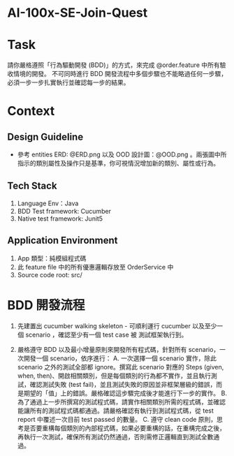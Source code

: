 # AI-100x-SE-Join-Quest
# Task
請你嚴格遵照「行為驅動開發 (BDD)」的方式，來完成 @order.feature 中所有驗收情境的開發。
不可同時進行 BDD 開發流程中多個步驟也不能略過任何一步驟，必須一步一步扎實執行並確認每一步的結果。

# Context

## Design Guideline
- 參考 entities ERD: @ERD.png 以及 OOD 設計圖：@OOD.png 。兩張圖中所指示的類別屬性及操作只是基準，你可視情況增加新的類別、屬性或行為。


## Tech Stack
1. Language Env：Java
2. BDD Test framework: Cucumber
3. Native test framework: Junit5

## Application Environment
1. App 類型：純模組程式碼
2. 此 feature file 中的所有優惠邏輯存放至 OrderService 中
3. Source code root: src/

# BDD 開發流程
1. 先建置出 cucumber walking skeleton  - 可順利運行 cucumber 以及至少一個 scenario ，確認至少有一個 test case 被 測試框架執行到。

2. 嚴格遵守 BDD 以及最小增量原則來開發所有程式碼，針對所有 scenario，一次開發一個 scenario，依序進行：
    A. 一次選擇一個 scenario 實作，除此 scenario 之外的測試全部都 ignore。撰寫此 scenario 對應的 Steps (given, when, then)、開啟相關類別，但是每個類別的行為都不實作，並且執行測試，確認測試失敗 (test fail)，並且測試失敗的原因並非框架層級的錯誤，而是期望的「值」上的錯誤。嚴格確認這步驟完成後才能進行下一步的實作。
    B. 為了通過上一步所撰寫的測試程式碼，請實作相關類別所需的程式碼，並確認能讓所有的測試程式碼都通過。請嚴格確認有執行到測試程式碼，從 test report 中覆述一次目前 test passed 的數量。
    C. 遵守 clean code 原則，思考是否要重構每個類別的內部程式碼，如果必要重構的話，在重構完成之後，再執行一次測試，確保所有測試仍然通過，否則需修正邏輯直到測試全數通過。
